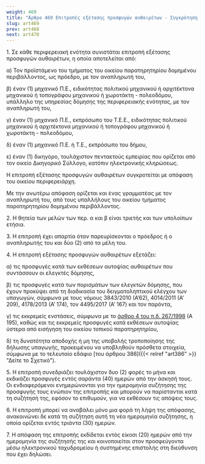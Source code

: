 ```yaml
---
weight: 469
title: "Άρθρο 469 Επιτροπές εξέτασης προσφυγών αυθαιρέτων - Συγκρότηση, σύνθεση και αρμοδιότητες"
slug: art469
prev: art468
next: art470
---
```


1\. Σε κάθε περιφερειακή ενότητα συνιστάται επιτροπή εξέτασης προσφυγών αυθαιρέτων, η οποία αποτελείται από:

α) Τον προϊστάμενο του τμήματος του οικείου παρατηρητηρίου δομημένου περιβάλλοντος, ως πρόεδρο, με τον αναπληρωτή του,

β) έναν (1) μηχανικό Π.Ε., ειδικότητας πολιτικού μηχανικού ή αρχιτέκτονα μηχανικού ή τοπογράφου μηχανικού ή χωροτάκτη - πολεοδόμου, υπάλληλο της υπηρεσίας δόμησης της περιφερειακής ενότητας, με τον αναπληρωτή του,

γ) έναν (1) μηχανικό Π.Ε., εκπρόσωπο του Τ.Ε.Ε., ειδικότητας πολιτικού μηχανικού ή αρχιτέκτονα μηχανικού ή τοπογράφου μηχανικού ή χωροτάκτη - πολεοδόμου,

δ) έναν (1) μηχανικό Π.Ε. ή Τ.Ε., εκπρόσωπο του δήμου,

ε) έναν (1) δικηγόρο, τουλάχιστον πενταετούς εμπειρίας που ορίζεται από τον οικείο Δικηγορικό Σύλλογο, κατόπιν ηλεκτρονικής κληρώσεως.

Η επιτροπή εξέτασης προσφυγών αυθαιρέτων συγκροτείται με απόφαση του οικείου περιφερειάρχη.

Με την ανωτέρω απόφαση ορίζεται και ένας γραμματέας με τον αναπληρωτή του, από τους υπαλλήλους του οικείου τμήματος παρατηρητηρίου δομημένου περιβάλλοντος.

2\. Η θητεία των μελών των περ. α και β είναι τριετής και των υπολοίπων ετήσια.

3\. Η επιτροπή έχει απαρτία όταν παρευρίσκονται ο πρόεδρος ή ο αναπληρωτής του και δύο (2) από τα μέλη του.

4\. Η επιτροπή εξέτασης προσφυγών αυθαιρέτων εξετάζει:

α) τις προσφυγές κατά των εκθέσεων αυτοψίας αυθαιρέτων που συντάσσουν οι ελεγκτές δόμησης,

β) τις προσφυγές κατά των πορισμάτων των ελεγκτών δόμησης, που έχουν προκύψει από τη διαδικασία του δειγματοληπτικού ελέγχου των υπαγωγών, σύμφωνα με τους νόμους 3843/2010 (Α’62), 4014/2011 (Α’ 209), 4178/2013 (Α’ 174), τον 4495/2017 (Α’ 167) και τον παρόντα,

γ) τις εκκρεμείς ενστάσεις, σύμφωνα με το <a href="https://ia37rg02wpsa01.blob.core.windows.net/fek/01/1998/19980100195.pdf" title="Δείτε το Σχετικό">άρθρο 4 του π.δ. 267/1998</a> (Α 195), καθώς και τις εκκρεμείς προσφυγές κατά εκθέσεων αυτοψίας ύστερα από εισήγηση του οικείου τοπικού παρατηρητηρίου,

δ) τη δυνατότητα αποδοχής ή μη της υποβολής τροποποίησης της δήλωσης υπαγωγής, προκειμένου να υποβληθούν πρόσθετα στοιχεία, σύμφωνα με το τελευταίο εδάφιο [του άρθρου 386]({{< relref "art386" >}} "Δείτε το Σχετικό").

5\. Η επιτροπή συνεδριάζει τουλάχιστον δυο (2) φορές το μήνα και εκδικάζει προσφυγές εντός σαράντα (40) ημερών από την άσκησή τους. Οι ενδιαφερόμενοι ενημερώνονται για την ημερομηνία συζήτησης της προσφυγής τους ενώπιον της επιτροπής και μπορούν να παρίστανται κατά τη συζήτησή της, εφόσον το επιθυμούν, για να εκθέσουν τις απόψεις τους.

6\. Η επιτροπή μπορεί να αναβάλει μόνο μια φορά τη λήψη της απόφασης, ανακοινώνει δε κατά τη συζήτηση αυτή τη νέα ημερομηνία συζήτησης, η οποία ορίζεται εντός τριάντα (30) ημερών.

7\. Η απόφαση της επιτροπής εκδίδεται εντός είκοσι (20) ημερών από την ημερομηνία της συζήτησής της και κοινοποιείται στον προσφεύγοντα μέσω ηλεκτρονικού ταχυδρομείου ή συστημένης επιστολής στη διεύθυνση που έχει δηλώσει.


